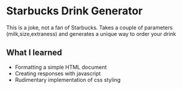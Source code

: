# Starbucks Drink Generator

This is a joke, not a fan of Starbucks.
Takes a couple of parameters (milk,size,extraness) and generates a unique way to order your drink

## What I learned

- Formatting a simple HTML document
- Creating responses with javascript
- Rudimentary implementation of css styling
